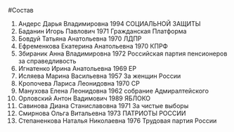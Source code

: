 #Состав
1. Андерс Дарья Владимировна 1994 СОЦИАЛЬНОЙ ЗАЩИТЫ
2. Баданин Игорь Павлович 1971 Гражданская Платформа
3. Бовдуй Татьяна Анатольевна 1970 ЛДПР
4. Ефременкова Екатерина Анатольевна 1970 КПРФ
5. Збираник Анна Владимировна 1972 Российская партия пенсионеров за справедливость
6. Игнатенко Ирина Анатольевна 1969 ЕР
7. Исляева Марина Васильевна 1957 За женщин России
8. Кропочева Лариса Леонидовна 1970 СР
9. Манухова Елена Леонидовна 1962 собрание Адмиралтейского
10. Орловский Антон Вадимович 1989 ЯБЛОКО
11. Савинова Диана Станиславовна 1971 За чистые выборы
12. Смирнова Ольга Витальевна 1973 ПАТРИОТЫ РОССИИ
13. Степаненкова Наталья Николаевна 1976 Трудовая партия России
